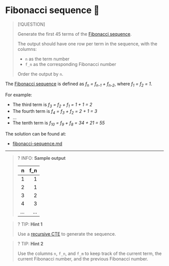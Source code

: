 # Fibonacci sequence 🔢

> [!QUESTION]
>
> Generate the first 45 terms of the [Fibonacci sequence](https://en.wikipedia.org/wiki/Fibonacci_sequence).
>
> The output should have one row per term in the sequence, with the columns:
>
> - `n` as the term number
> - `f_n` as the corresponding Fibonacci number
>
> Order the output by `n`.

The [Fibonacci sequence](https://en.wikipedia.org/wiki/Fibonacci_sequence) is defined as _f<sub>n</sub> = f<sub>n-1</sub> + f<sub>n-2</sub>_, where _f<sub>1</sub> = f<sub>2</sub> = 1_.

For example:

- The third term is _f<sub>3</sub> = f<sub>2</sub> + f<sub>1</sub> = 1 + 1 = 2_
- The fourth term is _f<sub>4</sub> = f<sub>3</sub> + f<sub>2</sub> = 2 + 1 = 3_
- ...
- The tenth term is _f<sub>10</sub> = f<sub>9</sub> + f<sub>8</sub> = 34 + 21 = 55_

The solution can be found at:

- [fibonacci-sequence.md](../../solutions/bronze/fibonacci-sequence.md)

---

<!-- prettier-ignore -->
>? INFO: **Sample output**
>
> |   n | f_n |
> | --: | --: |
> |   1 |   1 |
> |   2 |   1 |
> |   3 |   2 |
> |   4 |   3 |
> | ... | ... |

<!-- prettier-ignore -->
>? TIP: **Hint 1**
>
> Use a [recursive CTE](../../../from-excel-to-sql/advanced-concepts/recursive-ctes.md) to generate the sequence.

<!-- prettier-ignore -->
>? TIP: **Hint 2**
>
> Use the columns `n`, `f_n`, and `f_m` to keep track of the current term, the current Fibonacci number, and the previous Fibonacci number.
